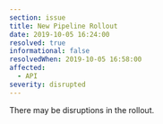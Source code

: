 ```yaml
---
section: issue
title: New Pipeline Rollout
date: 2019-10-05 16:24:00
resolved: true
informational: false
resolvedWhen: 2019-10-05 16:58:00
affected:
  - API
severity: disrupted
---
```


There may be disruptions in the rollout.